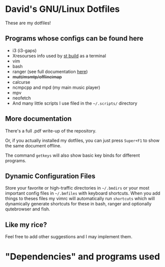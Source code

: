 # David's GNU/Linux Dotfiles

These are my dotfiles!

## Programs whose configs can be found here

+ i3 (i3-gaps)
+ Xresourses info used by [st build](https://github.com/lukesmithxyz/st) as a terminal
+ vim
+ bash
+ ranger (see full documentation [here](.config/ranger/david_ranger_readme.md))
+ ~~mutt/msmtp/offlineimap~~
+ calcurse
+ ncmpcpp and mpd (my main music player)
+ mpv
+ neofetch
+ And many little scripts I use filed in the `~/.scripts/` directory

## More documentation

There's a full .pdf write-up of the repository.

Or, if you actually installed my dotfiles, you can just press `Super+F1` to
show the same document offline.

The command `getkeys` will also show basic key binds for different programs.

## Dynamic Configuration Files

Store your favorite or high-traffic directories in `~/.bmdirs` or your most
important config files in `~/.bmfiles` with keyboard shortcuts. When you add
things to theses files my vimrc will automatically run `shortcuts` which will
dynamically generate shortcuts for these in bash, ranger and optionally
qutebrowser and fish.

## Like my rice?

Feel free to add other suggestions and I may implement them.

# "Dependencies" and programs used

